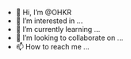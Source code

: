- 👋 Hi, I’m @OHKR
- 👀 I’m interested in ...
- 🌱 I’m currently learning ...
- 💞️ I’m looking to collaborate on ...
- 📫 How to reach me ...

<!---
OHKR/OHKR is a ✨ special ✨ repository because its `README.md` (this file) appears on your GitHub profile.
You can click the Preview link to take a look at your changes.
--->
